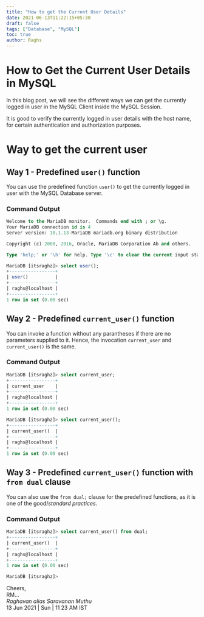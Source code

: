 ```yaml
---
title: "How to get the Current User Details"
date: 2021-06-13T11:22:15+05:30
draft: false
tags: ["Database", "MySQL"]
toc: true
author: Raghs
---
```


# How to Get the Current User Details in MySQL

In this blog post, we will see the different ways we can get the currently logged in user in the 
MySQL Client inside the MySQL Session. 

It is good to verify the currently logged in user details with the host name, for certain authentication 
and authorization purposes. 

<!--more-->

# Way to get the current user

## Way 1 - Predefined `user()` function 

You can use the predefined function `user()` to get the currently logged in user with the MySQL Database server.

### Command Output

```sql
Welcome to the MariaDB monitor.  Commands end with ; or \g.
Your MariaDB connection id is 4
Server version: 10.1.13-MariaDB mariadb.org binary distribution

Copyright (c) 2000, 2016, Oracle, MariaDB Corporation Ab and others.

Type 'help;' or '\h' for help. Type '\c' to clear the current input statement.

MariaDB [itsraghz]> select user();
+-----------------+
| user()          |
+-----------------+
| raghs@localhost |
+-----------------+
1 row in set (0.00 sec)
```

## Way 2 - Predefined `current_user()` function

You can invoke a function without any parantheses if there are no parameters supplied to it. Hence, the invocation 
`current_user` and `current_user()` is the same. 

### Command Output 

```sql
MariaDB [itsraghz]> select current_user;
+-----------------+
| current_user    |
+-----------------+
| raghs@localhost |
+-----------------+
1 row in set (0.00 sec)

MariaDB [itsraghz]> select current_user();
+-----------------+
| current_user()  |
+-----------------+
| raghs@localhost |
+-----------------+
1 row in set (0.00 sec)
```

## Way 3 - Predefined `current_user()` function with `from dual` clause

You can also use the `from dual;` clause for the predefined functions, as it is one of the good/*standard practices*.

### Command Output 

```sql
MariaDB [itsraghz]> select current_user() from dual;
+-----------------+
| current_user()  |
+-----------------+
| raghs@localhost |
+-----------------+
1 row in set (0.00 sec)

MariaDB [itsraghz]>
```

Cheers,\
RM...\
_Raghavan alias Saravanan Muthu_\
13 Jun 2021 | Sun | 11 23 AM IST
